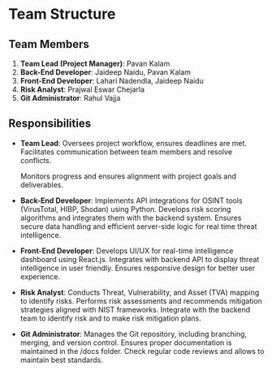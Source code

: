 # Team Structure

## Team Members
1. **Team Lead (Project Manager)**: Pavan Kalam
2. **Back-End Developer**: Jaideep Naidu, Pavan Kalam
3. **Front-End Developer**: Lahari Nadendla, Jaideep Naidu
4. **Risk Analyst**: Prajwal Eswar Chejarla
5. **Git Administrator**: Rahul Vajja

## Responsibilities
- **Team Lead**: 
    Oversees project workflow, ensures deadlines are met. Facilitates communication between team members and resolve conflicts.

    Monitors progress and ensures alignment with project goals and deliverables.

- **Back-End Developer**: 
    Implements API integrations for OSINT tools (VirusTotal, HIBP, Shodan) using Python. Develops risk scoring algorithms and integrates them with the backend system.
    Ensures secure data handling and efficient server-side logic for real time threat intelligence.


- **Front-End Developer**: 
    Develops UI/UX for real-time intelligence dashboard using React.js.
    Integrates with backend API to display threat intelligence in user friendly.
    Ensures responsive design for better user experience.


- **Risk Analyst**: 
    Conducts Threat, Vulnerability, and Asset (TVA) mapping to identify risks.
    Performs risk assessments and recommends mitigation strategies aligned with NIST frameworks.
    Integrate with the backend team to identify risk and to make risk mitigation plans.


- **Git Administrator**: 
    Manages the Git repository, including branching, merging, and version control.
    Ensures proper documentation is maintained in the /docs folder.
    Check regular code reviews and allows to maintain best standards.